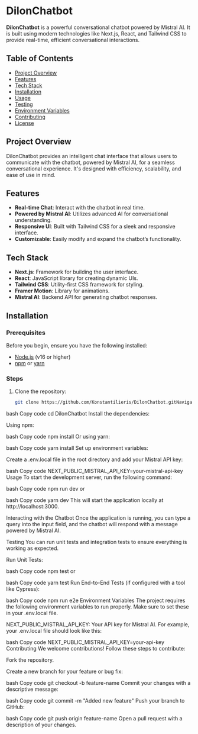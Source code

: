 # DilonChatbot

**DilonChatbot** is a powerful conversational chatbot powered by Mistral AI. It is built using modern technologies like Next.js, React, and Tailwind CSS to provide real-time, efficient conversational interactions.

## Table of Contents

- [Project Overview](#project-overview)
- [Features](#features)
- [Tech Stack](#tech-stack)
- [Installation](#installation)
- [Usage](#usage)
- [Testing](#testing)
- [Environment Variables](#environment-variables)
- [Contributing](#contributing)
- [License](#license)

## Project Overview

DilonChatbot provides an intelligent chat interface that allows users to communicate with the chatbot, powered by Mistral AI, for a seamless conversational experience. It's designed with efficiency, scalability, and ease of use in mind.

## Features

- **Real-time Chat**: Interact with the chatbot in real time.
- **Powered by Mistral AI**: Utilizes advanced AI for conversational understanding.
- **Responsive UI**: Built with Tailwind CSS for a sleek and responsive interface.
- **Customizable**: Easily modify and expand the chatbot’s functionality.

## Tech Stack

- **Next.js**: Framework for building the user interface.
- **React**: JavaScript library for creating dynamic UIs.
- **Tailwind CSS**: Utility-first CSS framework for styling.
- **Framer Motion**: Library for animations.
- **Mistral AI**: Backend API for generating chatbot responses.

## Installation

### Prerequisites

Before you begin, ensure you have the following installed:

- [Node.js](https://nodejs.org/en/) (v16 or higher)
- [npm](https://www.npmjs.com/) or [yarn](https://yarnpkg.com/)

### Steps

1. Clone the repository:

   ```bash
   git clone https://github.com/Konstantilieris/DilonChatbot.gitNavigate to the project directory:

bash
Copy code
cd DilonChatbot
Install the dependencies:

Using npm:

bash
Copy code
npm install
Or using yarn:

bash
Copy code
yarn install
Set up environment variables:

Create a .env.local file in the root directory and add your Mistral API key:

bash
Copy code
NEXT_PUBLIC_MISTRAL_API_KEY=your-mistral-api-key
Usage
To start the development server, run the following command:

bash
Copy code
npm run dev
or

bash
Copy code
yarn dev
This will start the application locally at http://localhost:3000.

Interacting with the Chatbot
Once the application is running, you can type a query into the input field, and the chatbot will respond with a message powered by Mistral AI.

Testing
You can run unit tests and integration tests to ensure everything is working as expected.

Run Unit Tests:

bash
Copy code
npm test
or

bash
Copy code
yarn test
Run End-to-End Tests (if configured with a tool like Cypress):

bash
Copy code
npm run e2e
Environment Variables
The project requires the following environment variables to run properly. Make sure to set these in your .env.local file.

NEXT_PUBLIC_MISTRAL_API_KEY: Your API key for Mistral AI.
For example, your .env.local file should look like this:

bash
Copy code
NEXT_PUBLIC_MISTRAL_API_KEY=your-api-key
Contributing
We welcome contributions! Follow these steps to contribute:

Fork the repository.

Create a new branch for your feature or bug fix:

bash
Copy code
git checkout -b feature-name
Commit your changes with a descriptive message:

bash
Copy code
git commit -m "Added new feature"
Push your branch to GitHub:

bash
Copy code
git push origin feature-name
Open a pull request with a description of your changes.










